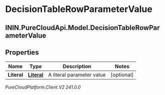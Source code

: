 # DecisionTableRowParameterValue

## ININ.PureCloudApi.Model.DecisionTableRowParameterValue

## Properties

|Name | Type | Description | Notes|
|------------ | ------------- | ------------- | -------------|
| **Literal** | [**Literal**](Literal) | A literal parameter value | [optional] |



_PureCloudPlatform.Client.V2 241.0.0_
